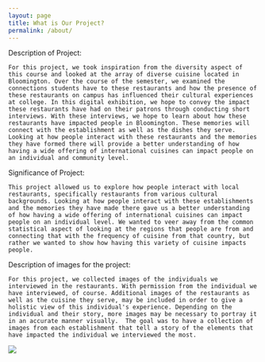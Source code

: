```yaml
---
layout: page
title: What is Our Project?
permalink: /about/
---
```


Description of Project:

	For this project, we took inspiration from the diversity aspect of this course and looked at the array of diverse cuisine located in Bloomington. Over the course of the semester, we examined the connections students have to these restaurants and how the presence of these restaurants on campus has influenced their cultural experiences at college. In this digital exhibition, we hope to convey the impact these restaurants have had on their patrons through conducting short interviews. With these interviews, we hope to learn about how these restaurants have impacted people in Bloomington. These memories will connect with the establishment as well as the dishes they serve. Looking at how people interact with these restaurants and the memories they have formed there will provide a better understanding of how having a wide offering of international cuisines can impact people on an individual and community level. 

Significance of Project:

	This project allowed us to explore how people interact with local restaurants, specifically restaurants from various cultural backgrounds. Looking at how people interact with these establishments and the memories they have made there gave us a better understanding of how having a wide offering of international cuisines can impact people on an individual level. We wanted to veer away from the common statistical aspect of looking at the regions that people are from and connecting that with the frequency of cuisine from that country, but rather we wanted to show how having this variety of cuisine impacts people. 

Description of images for the project:

	For this project, we collected images of the individuals we interviewed in the restaurants. With permission from the individual we have interviewed, of course. Additional images of the restaurants as well as the cuisine they serve, may be included in order to give a holistic view of this individual's experience. Depending on the individual and their story, more images may be necessary to portray it in an accurate manner visually.  The goal was to have a collection of images from each establishment that tell a story of the elements that have impacted the individual we interviewed the most. 

<a href="{{ '/img/wax_workflow.jpg' | absolute_url }}">
  <img src="{{ '/img/wax_workflow.jpg' | absolute_url }}"/>
</a>
